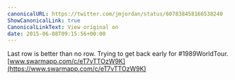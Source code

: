 ```yaml
---
canonicalURL: https://twitter.com/jmjordan/status/607838458166538240
ShowCanonicalLink: true
CanonicalLinkText: View original on
date: 2015-06-08T09:15:56+00:00
---
```

Last row is better than no row. Trying to get back early for #1989WorldTour. [www.swarmapp.com/c/eT7vTTOzW9K](https://www.swarmapp.com/c/eT7vTTOzW9K)